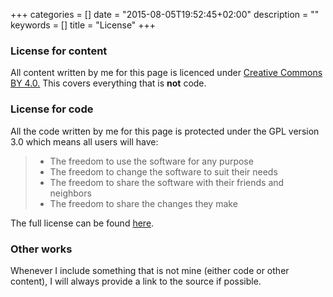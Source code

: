 +++
categories = []
date = "2015-08-05T19:52:45+02:00"
description = ""
keywords = []
title = "License"
+++


### License for content 
All content written by me for this page is licenced under [Creative Commons BY 4.0.](http://creativecommons.org/licenses/by/4.0/)
This covers everything that is **not** code.

### License for code
All the code written by me for this page is protected under the GPL version 3.0 
which means all users will have: 

> * The freedom to use the software for any purpose
> * The freedom to change the software to suit their needs
> * The freedom to share the software with their friends and neighbors
> * The freedom to share the changes they make

The full license can be found [here](http://www.gnu.org/licenses/gpl-3.0.html).

### Other works

Whenever I include something that is not mine (either code or other content),
I will always provide a link to the source if possible.
